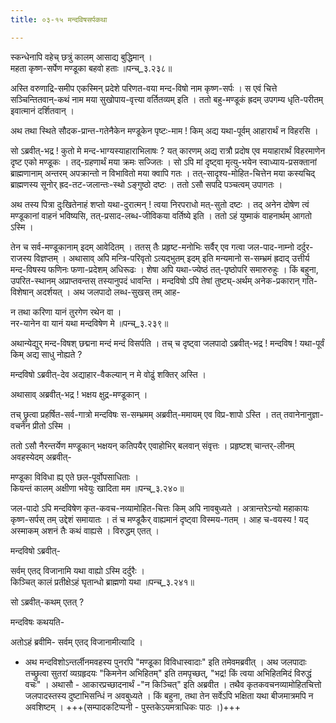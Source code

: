 ```yaml
---
title: ०३-१५ मन्दविषसर्पकथा

---
```

स्कन्धेनापि वहेच् छत्रुं कालम् आसाद्य बुद्धिमान् ।  
महता कृष्ण-सर्पेण मण्डूका बहवो हताः ॥पन्च्_३.२३८॥  


अस्ति वरुणाद्रि-समीप एकस्मिन् प्रदेशे परिणत-वया मन्द-विषो नाम कृष्ण-सर्पः । स एवं चित्ते सञ्चिन्तितवान्-कथं नाम मया सुखोपाय-वृत्त्या वर्तितव्यम् इति । ततो बहु-मण्डूकं ह्रदम् उपगम्य धृति-परीतम् इवात्मानं दर्शितवान् ।  

अथ तथा स्थिते सौदक-प्रान्त-गतेनैकेन मण्डूकेन पृष्टः-माम ! किम् अद्य यथा-पूर्वम् आहारार्थं न विहरसि ।  

सो ऽब्रवीत्-भद्र ! कुतो मे मन्द-भाग्यस्याहाराभिलाषः ? यत् कारणम् अद्य रात्रौ प्रदोष एव मयाहारार्थं विहरमाणेन दृष्ट एको मण्डूकः । तद्-ग्रहणार्थं मया क्रमः सज्जितः । सो ऽपि मां दृष्ट्वा मृत्यु-भयेन स्वाध्याय-प्रसक्तानां ब्राह्मणानाम् अन्तरम् अपक्रान्तो न विभावितो मया क्वापि गतः । तत्-सादृश्य-मोहित-चित्तेन मया कस्यचिद् ब्राह्मणस्य सूनोर् ह्रद-तट-जलान्तः-स्थो ऽङ्गुष्ठो दष्टः । ततो ऽसौ सपदि पञ्चत्वम् उपागतः ।  

अथ तस्य पित्रा दुःखितेनाहं शप्तो यथा-दुरात्मन् ! त्वया निरपराधो मत्-सुतो दष्टः । तद् अनेन दोषेण त्वं मण्डूकानां वाहनं भविष्यसि, तत्-प्रसाद-लब्ध-जीविकया वर्तिष्ये इति । ततो ऽहं युष्माकं वाहनार्थम् आगतो ऽस्मि ।  

तेन च सर्व-मण्डूकानाम् इदम् आवेदितम् । ततस् तैः प्रहृष्ट-मनोभिः सर्वैर् एव गत्वा जल-पाद-नाम्नो दर्दुर-राजस्य विज्ञप्तम् । अथासाव् अपि मन्त्रि-परिवृतो ऽत्यद्भुतम् इदम् इति मन्यमानो स-सम्भ्रमं ह्रदाद् उत्तीर्य मन्द-विषस्य फणिनः फणा-प्रदेशम् अधिरूढः । शेषा अपि यथा-ज्येष्ठं तत्-पृष्ठोपरि समारुरुहुः । किं बहुना, उपरित-स्थानम् अप्राप्तवन्तस् तस्यानुपदं धावन्ति । मन्दविषो ऽपि तेषां तुष्ट्य्-अर्थम् अनेक-प्रकारान् गति-विशेषान् अदर्शयत् । अथ जलपादो लब्ध-सुखस् तम् आह-  

न तथा करिणा यानं तुरगेण रथेन वा ।  
नर-यानेन वा यानं यथा मन्दविषेण मे ॥पन्च्_३.२३९॥  

अथान्येद्युर् मन्द-विषश् छद्मना मन्दं मन्दं विसर्पति । तच् च दृष्ट्वा जलपादो ऽब्रवीत्-भद्र ! मन्दविष ! यथा-पूर्वं किम् अद्य साधु नोह्यते ?  

मन्दविषो ऽब्रवीत्-देव अद्याहार-वैकल्यान् न मे वोढुं शक्तिर् अस्ति ।  

अथासाव् अब्रवीत्-भद्र ! भक्षय क्षुद्र-मण्डूकान् ।  

तच् छ्रुत्वा प्रहर्षित-सर्व-गात्रो मन्दविषः स-सम्भ्रमम् अब्रवीत्-ममायम् एव विप्र-शापो ऽस्ति । तत् तवानेनानुज्ञा-वचनेन प्रीतो ऽस्मि ।  

ततो ऽसौ नैरन्तर्येण मण्डूकान् भक्षयन् कतिपयैर् एवाहोभिर् बलवान् संवृत्तः । प्रहृष्टश् चान्तर्-लीनम् अवहस्येदम् अब्रवीत्-  

मण्डूका विविधा ह्य् एते छल-पूर्वोपसाधिताः ।  
कियन्तं कालम् अक्षीणा भवेयुः खादिता मम ॥पन्च्_३.२४०॥  

जल-पादो ऽपि मन्दविषेण कृत-कवच-नव्यामोहित-चित्तः किम् अपि नावबुध्यते । अत्रान्तरेऽन्यो महाकायः कृष्ण-सर्पस् तम् उद्देशं समायातः । तं च मण्डूकैर् वाह्यमानं दृष्ट्वा विस्मय-गतम् । आह च-वयस्य ! यद् अस्माकम् अशनं तैः कथं वाह्यसे । विरुद्धम् एतत् ।  

मन्दविषो ऽब्रवीत्-  

सर्वम् एतद् विजानामि यथा वाह्यो ऽस्मि दर्दुरैः ।  
किञ्चित् कालं प्रतीक्षेऽहं घृतान्धो ब्राह्मणो यथा ॥पन्च्_३.२४१॥  

सो ऽब्रवीत्-कथम् एतत् ?  

मन्दविषः कथयति-  

<div class="js_include" includetitle="true" newlevelforh1="3" unfilled url="../03-16_dhrutAndhabrAhmaNakathA/"></div>

अतोऽहं ब्रवीमि- सर्वम् एतद् विजानामीत्यादि ।

  - अथ मन्दविशोऽन्तर्लीनमवहस्य पुनरपि "मण्डूका विविधास्वादाः" इति तमेवमब्रवीत् । अथ जलपादाः तच्छ्रुत्वा सुतरां व्यग्रहृदयः "किमनेन अभिहितम्" इति तमपृच्छत्, "भद्र! किं त्वया अभिहितमिदं विरुद्धं वचः" । अथासौ - आकारप्रच्छादनार्थं -"न किञ्चित्" इति अब्रवीत । तथैव कृतकवचनव्यामोहितचित्तो जलपादस्तस्य दुष्टाभिसन्धिं न अवबुध्यते । किं बहुना, तथा तेन सर्वेऽपि भक्षिता यथा बीजमात्रमपि न अवशिष्टम् । +++(सम्पादकटिप्पनी - पुस्तकेऽयमत्राधिकः पाठः ।)+++